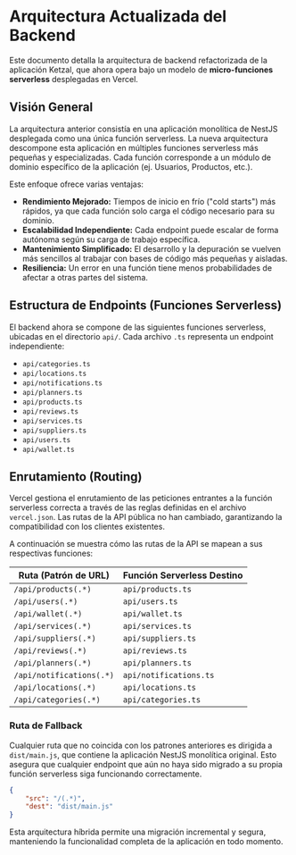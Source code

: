 # Arquitectura Actualizada del Backend

Este documento detalla la arquitectura de backend refactorizada de la aplicación Ketzal, que ahora opera bajo un modelo de **micro-funciones serverless** desplegadas en Vercel.

## Visión General

La arquitectura anterior consistía en una aplicación monolítica de NestJS desplegada como una única función serverless. La nueva arquitectura descompone esta aplicación en múltiples funciones serverless más pequeñas y especializadas. Cada función corresponde a un módulo de dominio específico de la aplicación (ej. Usuarios, Productos, etc.).

Este enfoque ofrece varias ventajas:
-   **Rendimiento Mejorado:** Tiempos de inicio en frío ("cold starts") más rápidos, ya que cada función solo carga el código necesario para su dominio.
-   **Escalabilidad Independiente:** Cada endpoint puede escalar de forma autónoma según su carga de trabajo específica.
-   **Mantenimiento Simplificado:** El desarrollo y la depuración se vuelven más sencillos al trabajar con bases de código más pequeñas y aisladas.
-   **Resiliencia:** Un error en una función tiene menos probabilidades de afectar a otras partes del sistema.

## Estructura de Endpoints (Funciones Serverless)

El backend ahora se compone de las siguientes funciones serverless, ubicadas en el directorio `api/`. Cada archivo `.ts` representa un endpoint independiente:

-   `api/categories.ts`
-   `api/locations.ts`
-   `api/notifications.ts`
-   `api/planners.ts`
-   `api/products.ts`
-   `api/reviews.ts`
-   `api/services.ts`
-   `api/suppliers.ts`
-   `api/users.ts`
-   `api/wallet.ts`

## Enrutamiento (Routing)

Vercel gestiona el enrutamiento de las peticiones entrantes a la función serverless correcta a través de las reglas definidas en el archivo `vercel.json`. Las rutas de la API pública no han cambiado, garantizando la compatibilidad con los clientes existentes.

A continuación se muestra cómo las rutas de la API se mapean a sus respectivas funciones:

| Ruta (Patrón de URL)      | Función Serverless Destino |
| ------------------------- | -------------------------- |
| `/api/products(.*)`       | `api/products.ts`          |
| `/api/users(.*)`          | `api/users.ts`             |
| `/api/wallet(.*)`         | `api/wallet.ts`            |
| `/api/services(.*)`       | `api/services.ts`          |
| `/api/suppliers(.*)`      | `api/suppliers.ts`         |
| `/api/reviews(.*)`        | `api/reviews.ts`           |
| `/api/planners(.*)`       | `api/planners.ts`          |
| `/api/notifications(.*)`  | `api/notifications.ts`     |
| `/api/locations(.*)`      | `api/locations.ts`         |
| `/api/categories(.*)`     | `api/categories.ts`        |

### Ruta de Fallback

Cualquier ruta que no coincida con los patrones anteriores es dirigida a `dist/main.js`, que contiene la aplicación NestJS monolítica original. Esto asegura que cualquier endpoint que aún no haya sido migrado a su propia función serverless siga funcionando correctamente.

```json
{
    "src": "/(.*)",
    "dest": "dist/main.js"
}
```

Esta arquitectura híbrida permite una migración incremental y segura, manteniendo la funcionalidad completa de la aplicación en todo momento.
